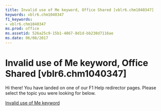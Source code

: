 ```yaml
---
title: Invalid use of Me keyword, Office Shared [vblr6.chm1040347]
keywords: vblr6.chm1040347
f1_keywords:
- vblr6.chm1040347
ms.prod: office
ms.assetid: 526a25c9-15b1-4867-8d1d-bb238d7116ae
ms.date: 06/08/2017
---
```



# Invalid use of Me keyword, Office Shared [vblr6.chm1040347]

Hi there! You have landed on one of our F1 Help redirector pages. Please select the topic you were looking for below.

[Invalid use of Me keyword](http://msdn.microsoft.com/library/c1751bda-c3f5-84c3-0fe0-4ddcdd4829c6%28Office.15%29.aspx)

